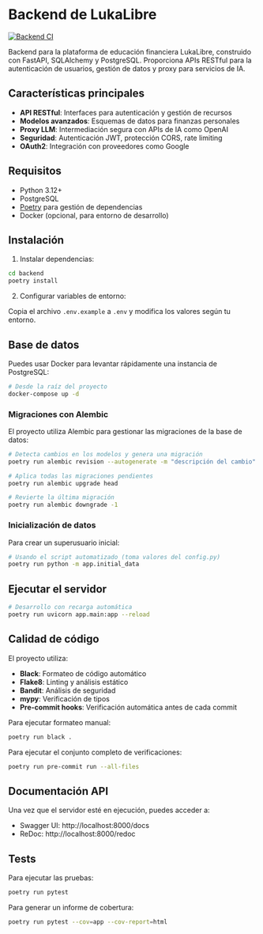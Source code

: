 # Backend de LukaLibre

[![Backend CI](https://github.com/raestrada/lukalibre/actions/workflows/backend-ci.yml/badge.svg)](https://github.com/raestrada/lukalibre/actions/workflows/backend-ci.yml)

Backend para la plataforma de educación financiera LukaLibre, construido con FastAPI, SQLAlchemy y PostgreSQL. Proporciona APIs RESTful para la autenticación de usuarios, gestión de datos y proxy para servicios de IA.

## Características principales

- **API RESTful**: Interfaces para autenticación y gestión de recursos
- **Modelos avanzados**: Esquemas de datos para finanzas personales
- **Proxy LLM**: Intermediación segura con APIs de IA como OpenAI
- **Seguridad**: Autenticación JWT, protección CORS, rate limiting
- **OAuth2**: Integración con proveedores como Google

## Requisitos

- Python 3.12+
- PostgreSQL
- [Poetry](https://python-poetry.org/) para gestión de dependencias
- Docker (opcional, para entorno de desarrollo)

## Instalación

1. Instalar dependencias:

```bash
cd backend
poetry install
```

2. Configurar variables de entorno:

Copia el archivo `.env.example` a `.env` y modifica los valores según tu entorno.

## Base de datos

Puedes usar Docker para levantar rápidamente una instancia de PostgreSQL:

```bash
# Desde la raíz del proyecto
docker-compose up -d
```

### Migraciones con Alembic

El proyecto utiliza Alembic para gestionar las migraciones de la base de datos:

```bash
# Detecta cambios en los modelos y genera una migración
poetry run alembic revision --autogenerate -m "descripción del cambio"

# Aplica todas las migraciones pendientes
poetry run alembic upgrade head

# Revierte la última migración
poetry run alembic downgrade -1
```

### Inicialización de datos

Para crear un superusuario inicial:

```bash
# Usando el script automatizado (toma valores del config.py)
poetry run python -m app.initial_data
```

## Ejecutar el servidor

```bash
# Desarrollo con recarga automática
poetry run uvicorn app.main:app --reload
```

## Calidad de código

El proyecto utiliza:

- **Black**: Formateo de código automático
- **Flake8**: Linting y análisis estático
- **Bandit**: Análisis de seguridad
- **mypy**: Verificación de tipos
- **Pre-commit hooks**: Verificación automática antes de cada commit

Para ejecutar formateo manual:

```bash
poetry run black .
```

Para ejecutar el conjunto completo de verificaciones:

```bash
poetry run pre-commit run --all-files
```

## Documentación API

Una vez que el servidor esté en ejecución, puedes acceder a:

- Swagger UI: http://localhost:8000/docs
- ReDoc: http://localhost:8000/redoc

## Tests

Para ejecutar las pruebas:

```bash
poetry run pytest
```

Para generar un informe de cobertura:

```bash
poetry run pytest --cov=app --cov-report=html
```
